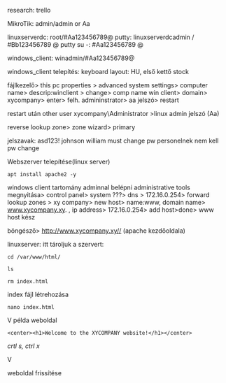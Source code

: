 research: trello

MikroTik: admin/admin or Aa


linuxserverdc: root/#Aa123456789@
putty: linuxserverdcadmin / #Bb123456789 @
putty su -: #Aa123456789 @

windows_client: winadmin/#Aa123456789@

windows_client telepítés:
keyboard layout: HU, első kettő stock


fájlkezelő> this pc properties > advanced system settings> computer name> descrip:winclient > change> comp name win client> domain> xycompany> enter> felh. admininstrator> aa jelszó> restart

restart után
other user xycompany\Administrator >linux admin jelszó (Aa)

reverse lookup zone> zone wizard> primary

jelszavak: asd123!
johnson william must change pw
personelnek nem kell pw change



Webszerver telepítése(linux server)
```
apt install apache2 -y
```

windows client tartomány adminnal belépni
administrative tools megnyitása> control panel> system ???> dns > 172.16.0.254> forward lookup zones > xy company> new host> name:www, domain name> www.xycompany.xy. , ip address> 172.16.0.254> add host>done> www host kész

böngésző> http://www.xycompany.xy//  (apache kezdőoldala)

linuxserver: itt tároljuk a szervert: 
```
cd /var/www/html/
```

```
ls
```

```
rm index.html
```


index fájl létrehozása
```
nano index.html
```
V
példa weboldal
```
<center><h1>Welcome to the XYCOMPANY website!</h1></center>
```

*crtl s, ctrl x*

V

weboldal frissítése




